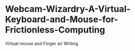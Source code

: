 # Webcam-Wizardry-A-Virtual-Keyboard-and-Mouse-for-Frictionless-Computing
Virtual mouse and Finger air Writing
